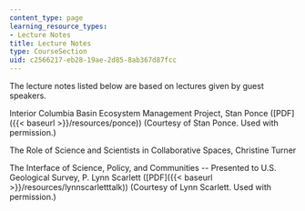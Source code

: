 ```yaml
---
content_type: page
learning_resource_types:
- Lecture Notes
title: Lecture Notes
type: CourseSection
uid: c2566217-eb28-19ae-2d85-8ab367d87fcc
---
```


The lecture notes listed below are based on lectures given by guest speakers.

Interior Columbia Basin Ecosystem Management Project, Stan Ponce ([PDF]({{< baseurl >}}/resources/ponce)) (Courtesy of Stan Ponce. Used with permission.)

The Role of Science and Scientists in Collaborative Spaces, Christine Turner

The Interface of Science, Policy, and Communities -- Presented to U.S. Geological Survey, P. Lynn Scarlett ([PDF]({{< baseurl >}}/resources/lynnscarletttalk)) (Courtesy of Lynn Scarlett. Used with permission.)